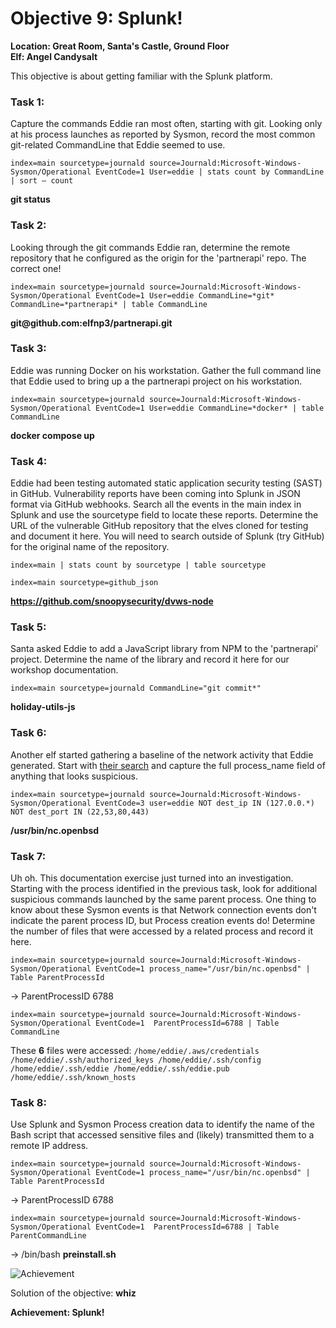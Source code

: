 # Objective 9: Splunk!
**Location: Great Room, Santa's Castle, Ground Floor**  
**Elf: Angel Candysalt**

This objective is about getting familiar with the Splunk platform.
### Task 1:
Capture the commands Eddie ran most often, starting with git. Looking only at his process launches as reported by Sysmon, record the most common git-related CommandLine that Eddie seemed to use.
```
index=main sourcetype=journald source=Journald:Microsoft-Windows-Sysmon/Operational EventCode=1 User=eddie | stats count by CommandLine | sort – count
```
**git status**

### Task 2:
Looking through the git commands Eddie ran, determine the remote repository that he configured as the origin for the 'partnerapi' repo. The correct one!
```
index=main sourcetype=journald source=Journald:Microsoft-Windows-Sysmon/Operational EventCode=1 User=eddie CommandLine=*git* CommandLine=*partnerapi* | table CommandLine
```
**git<i></i>@github.com:elfnp3/partnerapi.git**

### Task 3:
Eddie was running Docker on his workstation. Gather the full command line that Eddie used to bring up a the partnerapi project on his workstation.
```
index=main sourcetype=journald source=Journald:Microsoft-Windows-Sysmon/Operational EventCode=1 User=eddie CommandLine=*docker* | table CommandLine
```
**docker compose up**

### Task 4:
Eddie had been testing automated static application security testing (SAST) in GitHub. Vulnerability reports have been coming into Splunk in JSON format via GitHub webhooks. Search all the events in the main index in Splunk and use the sourcetype field to locate these reports. Determine the URL of the vulnerable GitHub repository that the elves cloned for testing and document it here. You will need to search outside of Splunk (try GitHub) for the original name of the repository.
```
index=main | stats count by sourcetype | table sourcetype

index=main sourcetype=github_json
```
**https://github.com/snoopysecurity/dvws-node**

  

### Task 5:
Santa asked Eddie to add a JavaScript library from NPM to the 'partnerapi' project. Determine the name of the library and record it here for our workshop documentation.
```
index=main sourcetype=journald CommandLine="git commit*"
```
  **holiday-utils-js**

  

### Task 6:
Another elf started gathering a baseline of the network activity that Eddie generated. Start with [their search](https://hhc21.bossworkshops.io/en-US/app/SA-hhc/search?q=search%20index%3Dmain%20sourcetype%3Djournald%20source%3DJournald%3AMicrosoft-Windows-Sysmon%2FOperational%20EventCode%3D3%20user%3Deddie%20NOT%20dest_ip%20IN%20(127.0.0.*)%20NOT%20dest_port%20IN%20(22%2C53%2C80%2C443)%20%0A%7C%20stats%20count%20by%20dest_ip%20dest_port&display.page.search.mode=smart&dispatch.sample_ratio=1&workload_pool=&earliest=0&latest=now) and capture the full process_name field of anything that looks suspicious.
```
index=main sourcetype=journald source=Journald:Microsoft-Windows-Sysmon/Operational EventCode=3 user=eddie NOT dest_ip IN (127.0.0.*) NOT dest_port IN (22,53,80,443)
```
  **/usr/bin/nc.openbsd**

  

### Task 7:
Uh oh. This documentation exercise just turned into an investigation. Starting with the process identified in the previous task, look for additional suspicious commands launched by the same parent process. One thing to know about these Sysmon events is that Network connection events don't indicate the parent process ID, but Process creation events do! Determine the number of files that were accessed by a related process and record it here.
```
index=main sourcetype=journald source=Journald:Microsoft-Windows-Sysmon/Operational EventCode=1 process_name="/usr/bin/nc.openbsd" | Table ParentProcessId
```
→ ParentProcessID 6788

```
index=main sourcetype=journald source=Journald:Microsoft-Windows-Sysmon/Operational EventCode=1  ParentProcessId=6788 | Table CommandLine
```
These **6** files were accessed:
```/home/eddie/.aws/credentials /home/eddie/.ssh/authorized_keys /home/eddie/.ssh/config /home/eddie/.ssh/eddie /home/eddie/.ssh/eddie.pub /home/eddie/.ssh/known_hosts```

### Task 8:
Use Splunk and Sysmon Process creation data to identify the name of the Bash script that accessed sensitive files and (likely) transmitted them to a remote IP address.
```
index=main sourcetype=journald source=Journald:Microsoft-Windows-Sysmon/Operational EventCode=1 process_name="/usr/bin/nc.openbsd" | Table ParentProcessId
```
→ ParentProcessID 6788

```
index=main sourcetype=journald source=Journald:Microsoft-Windows-Sysmon/Operational EventCode=1  ParentProcessId=6788 | Table ParentCommandLine
```
→ /bin/bash **preinstall.sh**

![Achievement](https://github.com/joergschwarzwaelder/hhc2021/blob/master/Objective-9/achievement.png)

Solution of the objective: **whiz**

**Achievement: Splunk!**
